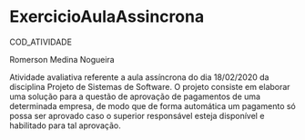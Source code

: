 # ExercicioAulaAssincrona

COD_ATIVIDADE

Romerson Medina Nogueira

Atividade avaliativa referente a aula assíncrona do dia 18/02/2020 da disciplina Projeto de Sistemas de Software.
O projeto consiste em elaborar uma solução para a questão de aprovação de pagamentos de uma determinada empresa, de modo que de forma automática um pagamento só possa ser aprovado caso o superior responsável esteja disponível e habilitado para tal aprovação.
